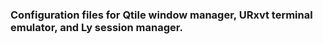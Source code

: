 ### Configuration files for Qtile window manager, URxvt terminal emulator, and Ly session manager.

